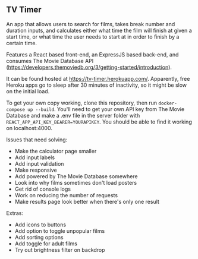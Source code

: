 ## TV Timer

An app that allows users to search for films, takes break number and duration inputs, and calculates either what time the film will finish at given a start time, or what time the user needs to start at in order to finish by a certain time.

Features a React based front-end, an ExpressJS based back-end, and consumes The Movie Database API (https://developers.themoviedb.org/3/getting-started/introduction).

It can be found hosted at https://tv-timer.herokuapp.com/. Apparently, free Heroku apps go to sleep after 30 minutes of inactivity, so it might be slow on the initial load.

To get your own copy working, clone this repository, then run ```docker-compose up --build```. You'll need to get your own API key from The Movie Database and make a .env file in the server folder with ```REACT_APP_API_KEY_BEARER=YOURAPIKEY```. You should be able to find it working on localhost:4000.

Issues that need solving:

- Make the calculator page smaller
- Add input labels
- Add input validation
- Make responsive
- Add powered by The Movie Database somewhere
- Look into why films sometimes don't load posters
- Get rid of console logs
- Work on reducing the number of requests
- Make results page look better when there's only one result

Extras:

- Add icons to buttons
- Add option to toggle unpopular films
- Add sorting options
- Add toggle for adult films
- Try out brightness filter on backdrop
